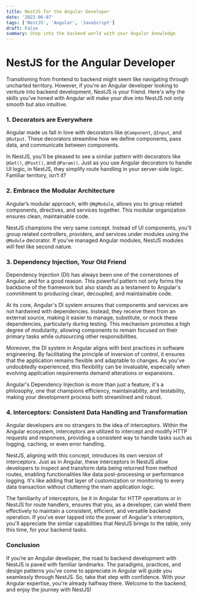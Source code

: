 ```yaml
---
title: NestJS for the Angular Developer
date: '2023-06-07'
tags: ['NestJS', 'Angular', 'JavaScript']
draft: False
summary: Step into the backend world with your Angular knowledge
---
```


# NestJS for the Angular Developer

Transitioning from frontend to backend might seem like navigating through uncharted territory. However, if you're an Angular developer looking to venture into backend development, NestJS is your friend. Here's why the skills you’ve honed with Angular will make your dive into NestJS not only smooth but also intuitive.

### **1. Decorators are Everywhere**

Angular made us fall in love with decorators like `@Component`, `@Input`, and `@Output`. These decorators streamline how we define components, pass data, and communicate between components.

In NestJS, you'll be pleased to see a similar pattern with decorators like `@Get()`, `@Post()`, and `@Param()`. Just as you use Angular decorators to handle UI logic, in NestJS, they simplify route handling in your server-side logic. Familiar territory, isn’t it?

### **2. Embrace the Modular Architecture**

Angular’s modular approach, with `@NgModule`, allows you to group related components, directives, and services together. This modular organization ensures clean, maintainable code.

NestJS champions the very same concept. Instead of UI components, you'll group related controllers, providers, and services under modules using the `@Module` decorator. If you’ve managed Angular modules, NestJS modules will feel like second nature.

### **3. Dependency Injection, Your Old Friend**

Dependency Injection (DI) has always been one of the cornerstones of Angular, and for a good reason. This powerful pattern not only forms the backbone of the framework but also stands as a testament to Angular's commitment to producing clean, decoupled, and maintainable code.

At its core, Angular's DI system ensures that components and services are not hardwired with dependencies. Instead, they receive them from an external source, making it easier to manage, substitute, or mock these dependencies, particularly during testing. This mechanism promotes a high degree of modularity, allowing components to remain focused on their primary tasks while outsourcing other responsibilities.

Moreover, the DI system in Angular aligns with best practices in software engineering. By facilitating the principle of inversion of control, it ensures that the application remains flexible and adaptable to changes. As you've undoubtedly experienced, this flexibility can be invaluable, especially when evolving application requirements demand alterations or expansions.

Angular's Dependency Injection is more than just a feature; it's a philosophy, one that champions efficiency, maintainability, and testability, making your development process both streamlined and robust.

### **4. Interceptors: Consistent Data Handling and Transformation**

Angular developers are no strangers to the idea of interceptors. Within the Angular ecosystem, interceptors are utilized to intercept and modify HTTP requests and responses, providing a consistent way to handle tasks such as logging, caching, or even error handling.

NestJS, aligning with this concept, introduces its own version of interceptors. Just as in Angular, these interceptors in NestJS allow developers to inspect and transform data being returned from method routes, enabling functionalities like data post-processing or performance logging. It's like adding that layer of customization or monitoring to every data transaction without cluttering the main application logic.

The familiarity of interceptors, be it in Angular for HTTP operations or in NestJS for route handlers, ensures that you, as a developer, can wield them effectively to maintain a consistent, efficient, and versatile backend operation. If you've ever tapped into the power of Angular's interceptors, you'll appreciate the similar capabilities that NestJS brings to the table, only this time, for your backend tasks.

### **Conclusion**

If you’re an Angular developer, the road to backend development with NestJS is paved with familiar landmarks. The paradigms, practices, and design patterns you've come to appreciate in Angular will guide you seamlessly through NestJS. So, take that step with confidence. With your Angular expertise, you're already halfway there. Welcome to the backend, and enjoy the journey with NestJS!
